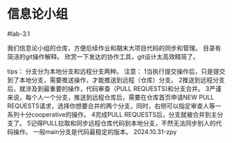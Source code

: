 # 信息论小组
#lab-3.1

我们信息论小组的仓库，方便后续作业和期末大项目代码的同步和管理。
目录有简洁的git操作解释。
欣赏一下发达的协作工具，git设计太高效精简了。


tips：
  分支分为本地分支和远程分支两种。
    注意：
    1当执行提交操作后，只是提交到了本地分支，需要推送操作，才能推送到远程（仓库）分支。
    2推送到远程分支后，就涉及到最重要的操作，代码审查（PULL REQUESTS)和分支合并。
    3严谨来说，每个人一个分支，推送到远程仓库后，需要在仓库首页申请NEW PULL REQUESTS请求，选择你想要合并的两个分支，同时，右侧可以指定审查人等一系列十分cooperative的操作。
    4完成PULL REQUESTS后，分支就被合并到主分支了。
    5记得PULL拉取和同步远程仓库代码到本地分支，不然无法同步别人的代码操作。
  一般main分支是代码最稳定的版本。
  2024.10.31-zpy
